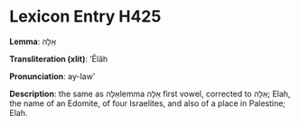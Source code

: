 # Lexicon Entry H425

**Lemma**: אֵלָה

**Transliteration (xlit)**: ʼÊlâh

**Pronunciation**: ay-law'

**Description**:
the same as אֵלָהlemma אִלָה first vowel, corrected to אֵלָה; Elah, the name of an Edomite, of four Israelites, and also of a place in Palestine; Elah.
